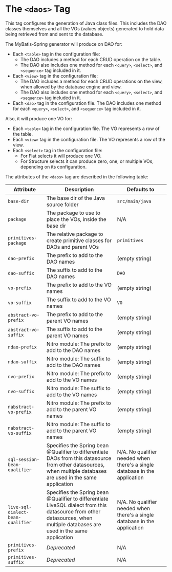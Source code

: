 # The `<daos>` Tag

This tag configures the generation of Java class files. This includes the DAO classes themselves and 
all the VOs (values objects) generated to hold data being retrieved from and sent to the database.

The MyBatis-Spring generator will produce on DAO for:

- Each `<table>` tag in the configuration file:
  - The DAO includes a method for each CRUD operation on the table.
  - The DAO also includes one method for each `<query>`, `<select>`, and `<sequence>` tag included in it.
- Each `<view>` tag in the configuration file:
  - The DAO includes a method for each CRUD operations on the view, when allowed by the database engine and view.
  - The DAO also includes one method for each `<query>`, `<select>`, and `<sequence>` tag included in it.
- Each `<dao>` tag in the configuration file. The DAO includes one method for each `<query>`, `<select>`, and `<sequence>` tag included in it.

Also, it will produce one VO for:

- Each `<table>` tag in the configuration file. The VO represents a row of the table.
- Each `<view>` tag in the configuration file. The VO represents a row of the view.
- Each `<select>` tag in the configuration file:
  - For Flat selects it will produce one VO.
  - For Structure selects it can produce zero, one, or multiple VOs, depending on its configuration.

The attributes of the `<daos>` tag are described in the following table:

| Attribute | Description | Defaults to |
| --- | --- | --- |
| `base-dir` | The base dir of the Java source folder | `src/main/java` |
| `package` | The package to use to place the VOs, inside the base dir | N/A |
| `primitives-package` | The relative package to create primitive classes for DAOs and parent VOs | `primitives` |
| `dao-prefix` | The prefix to add to the DAO names | (empty string) |
| `dao-suffix` | The suffix to add to the DAO names | `DAO` |
| `vo-prefix` | The prefix to add to the VO names | (empty string) |
| `vo-suffix` | The suffix to add to the VO names | `VO` |
| `abstract-vo-prefix` | The prefix to add to the parent VO names | (empty string) |
| `abstract-vo-suffix` | The suffix to add to the parent VO names | (empty string) |
| `ndao-prefix` | Nitro module: The prefix to add to the DAO names | (empty string) |
| `ndao-suffix` | Nitro module: The suffix to add to the DAO names | (empty string) |
| `nvo-prefix` | Nitro module: The prefix to add to the VO names | (empty string) |
| `nvo-suffix` | Nitro module: The suffix to add to the VO names | (empty string) |
| `nabstract-vo-prefix` | Nitro module: The prefix to add to the parent VO names | (empty string) |
| `nabstract-vo-suffix` | Nitro module: The suffix to add to the parent VO names | (empty string) |
| `sql-session-bean-qualifier` | Specifies the Spring bean @Qualifier to differentiate DAOs from this datasource from other datasources, when multiple databases are used in the same application | N/A. No qualifier needed when there's a single database in the application |
| `live-sql-dialect-bean-qualifier` | Specifies the Spring bean @Qualifier to differentiate LiveSQL dialect from this datasource from other datasources, when multiple databases are used in the same application | N/A. No qualifier needed when there's a single database in the application |
| `primitives-prefix` | *Deprecated* | N/A |
| `primitives-suffix` | *Deprecated* | N/A |



  
